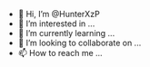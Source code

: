 - 👋 Hi, I’m @HunterXzP
- 👀 I’m interested in ...
- 🌱 I’m currently learning ...
- 💞️ I’m looking to collaborate on ...
- 📫 How to reach me ...

<!---
HunterXzP/HunterXzP is a ✨ special ✨ repository because its `README.md` (this file) appears on your GitHub profile.
You can click the Preview link to take a look at your changes.
--->
